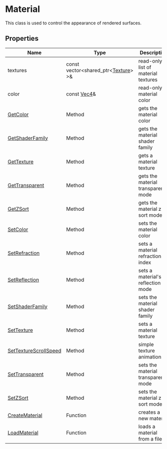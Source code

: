 # Material

This class is used to control the appearance of rendered surfaces.

## Properties

| Name | Type | Description |
|---|---|---|
| textures | const vector<shared_ptr<[Texture](Texture.md)> >& | read-only list of material textures |
| color | const [Vec4](Vec4)& | read-only material color |
| [GetColor](Material_GetColor.md) | Method | gets the material color |
| [GetShaderFamily](Material_GetShaderFamily.md) | Method | gets the material shader family |
| [GetTexture](Material_GetTexture.md) | Method | gets a material texture |
| [GetTransparent](Material_GetTransparent.md) | Method | gets the material transparency mode |
| [GetZSort](Material_GetZSort.md) | Method | gets the material z-sort mode |
| [SetColor](Material_SetColor.md) | Method | sets the material color |
| [SetRefraction](Material_SetRefraction.md) | Method | sets a material refraction index |
| [SetReflection](Material_SetReflection.md) | Method | sets a material's reflection mode |
| [SetShaderFamily](Material_SetShaderFamily.md) | Method | sets the material shader family |
| [SetTexture](Material_SetTexture.md) | Method | sets a material texture |
| [SetTextureScrollSpeed](Material_SetTextureScrollSpeed.md) | Method | simple texture animation |
| [SetTransparent](Material_SetTransparent.md) | Method | sets the material transparency mode |
| [SetZSort](Material_SetZSort.md) | Method | sets the material z-sort mode |
| [CreateMaterial](CreateMaterial.md) | Function | creates a new material |
| [LoadMaterial](LoadMaterial.md) | Function | loads a material from a file |
